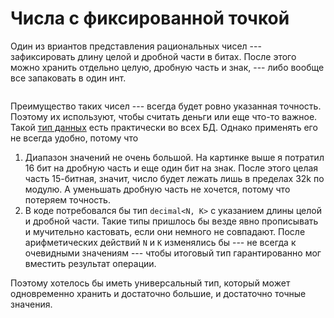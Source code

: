# Числа с фиксированной точкой

Один из вриантов представления рациональных чисел --- зафиксировать длину
целой и дробной части в битах. После этого можно хранить отдельно целую, дробную
часть и знак, --- либо вообще все запаковать в один инт.

<img data-src="fixed_point.svg">

Преимущество таких чисел --- всегда будет ровно указанная точность. Поэтому их
используют, чтобы считать деньги или еще что-то важное. Такой [тип
данных](https://www.postgresql.org/docs/current/datatype-numeric.html#DATATYPE-NUMERIC-DECIMAL)
есть практически во всех БД. Однако применять его не всегда удобно, потому что
1. Диапазон значений не очень большой. На картинке выше я потратил 16 бит на
   дробную часть и еще один бит на знак. После этого целая часть 15-битная,
   значит, число будет лежать лишь в пределах 32k по модулю. А уменьшать
   дробную часть не хочется, потому что потеряем точность.
1. В коде потребовался бы тип `decimal<N, K>` с указанием длины целой и дробной
   части. Такие типы пришлось бы везде явно прописывать и мучительно кастовать,
   если они немного не совпадают. После арифметических действий `N` и `K`
   изменялись бы --- не всегда к очевидными значениям --- чтобы итоговый тип
   гарантированно мог вместить результат операции.

Поэтому хотелось бы иметь универсальный тип, который может одновременно хранить
и достаточно большие, и достаточно точные значения.
